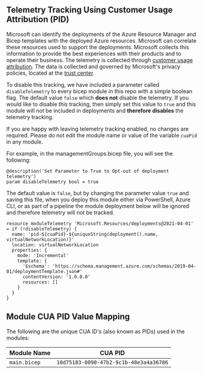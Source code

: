 <!-- markdownlint-disable -->
## Telemetry Tracking Using Customer Usage Attribution (PID)
<!-- markdownlint-restore -->

Microsoft can identify the deployments of the Azure Resource Manager and Bicep templates with the deployed Azure resources. Microsoft can correlate these resources used to support the deployments. Microsoft collects this information to provide the best experiences with their products and to operate their business. The telemetry is collected through [customer usage attribution](https://docs.microsoft.com/azure/marketplace/azure-partner-customer-usage-attribution). The data is collected and governed by Microsoft's privacy policies, located at the [trust center](https://www.microsoft.com/trustcenter).

To disable this tracking, we have included a parameter called `disableTelemetry` to every bicep module in this repo with a simple boolean flag. The default value `false` which **does not** disable the telemetry. If you would like to disable this tracking, then simply set this value to `true` and this module will not be included in deployments and **therefore disables** the telemetry tracking.

If you are happy with leaving telemetry tracking enabled, no changes are required. Please do not edit the module name or value of the variable `cuaPid` in any module.

For example, in the managementGroups.bicep file, you will see the following:

```bicep
@description('Set Parameter to True to Opt-out of deployment telemetry')
param disableTelemetry bool = true
```

The default value is `false`, but by changing the parameter value `true` and saving this file, when you deploy this module either via PowerShell, Azure CLI, or as part of a pipeline the module deployment below will be ignored and therefore telemetry will not be tracked.

```bicep
resource moduleTelemetry 'Microsoft.Resources/deployments@2021-04-01' = if (!disableTelemetry) {
  name: 'pid-${cuaPid}-${uniqueString(deployment().name, virtualNetworkLocation)}'
  location: virtualNetworkLocation
  properties: {
    mode: 'Incremental'
    template: {
      '$schema': 'https://schema.management.azure.com/schemas/2019-04-01/deploymentTemplate.json#'
      contentVersion: '1.0.0.0'
      resources: []
    }
  }
}
```

## Module CUA PID Value Mapping

The following are the unique CUA ID's (also known as PIDs) used in the modules:

| Module Name  | CUA PID                                |
| ------------ | -------------------------------------- |
| `main.bicep` | `10d75183-0090-47b2-9c1b-48e3a4a36786` |

